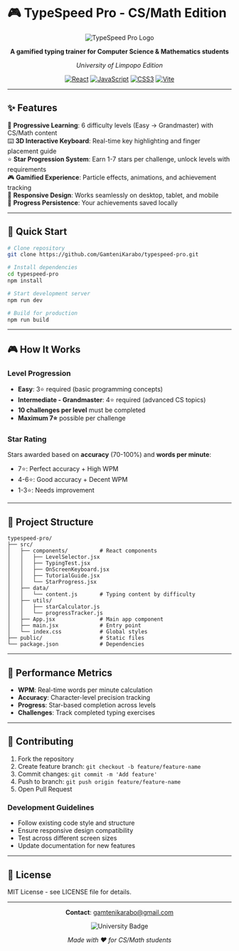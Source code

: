 # 🎮 TypeSpeed Pro - CS/Math Edition

<div align="center">

![TypeSpeed Pro Logo](https://img.shields.io/badge/TypeSpeed-Pro-8B5CF6?style=for-the-badge&logo=keyboard&logoColor=white)

**A gamified typing trainer for Computer Science & Mathematics students**

*University of Limpopo Edition*

[![React](https://img.shields.io/badge/React-18.3.1-61DAFB?style=flat-square&logo=react)](https://reactjs.org/)
[![JavaScript](https://img.shields.io/badge/JavaScript-ES6+-F7DF1E?style=flat-square&logo=javascript&logoColor=black)](https://developer.mozilla.org/en-US/docs/Web/JavaScript)
[![CSS3](https://img.shields.io/badge/CSS3-Animations-1572B6?style=flat-square&logo=css3)](https://developer.mozilla.org/en-US/docs/Web/CSS)
[![Vite](https://img.shields.io/badge/Vite-5.4.2-646CFF?style=flat-square&logo=vite)](https://vitejs.dev/)

</div>

---

## ✨ Features

🎯 **Progressive Learning**: 6 difficulty levels (Easy → Grandmaster) with CS/Math content  
⌨️ **3D Interactive Keyboard**: Real-time key highlighting and finger placement guide  
⭐ **Star Progression System**: Earn 1-7 stars per challenge, unlock levels with requirements  
🎮 **Gamified Experience**: Particle effects, animations, and achievement tracking  
📱 **Responsive Design**: Works seamlessly on desktop, tablet, and mobile  
💾 **Progress Persistence**: Your achievements saved locally  

---

## 🚀 Quick Start

```bash
# Clone repository
git clone https://github.com/GamteniKarabo/typespeed-pro.git

# Install dependencies
cd typespeed-pro
npm install

# Start development server
npm run dev

# Build for production
npm run build
```

---

## 🎮 How It Works

### Level Progression
- **Easy**: 3⭐ required (basic programming concepts)
- **Intermediate - Grandmaster**: 4⭐ required (advanced CS topics)
- **10 challenges per level** must be completed
- **Maximum 7⭐** possible per challenge

### Star Rating
Stars awarded based on **accuracy** (70-100%) and **words per minute**:
- 7⭐: Perfect accuracy + High WPM
- 4-6⭐: Good accuracy + Decent WPM  
- 1-3⭐: Needs improvement

---

## 📁 Project Structure

```
typespeed-pro/
├── src/
│   ├── components/          # React components
│   │   ├── LevelSelector.jsx
│   │   ├── TypingTest.jsx
│   │   ├── OnScreenKeyboard.jsx
│   │   ├── TutorialGuide.jsx
│   │   └── StarProgress.jsx
│   ├── data/
│   │   └── content.js       # Typing content by difficulty
│   ├── utils/
│   │   ├── starCalculator.js
│   │   └── progressTracker.js
│   ├── App.jsx              # Main app component
│   ├── main.jsx             # Entry point
│   └── index.css            # Global styles
├── public/                  # Static files
└── package.json             # Dependencies
```

---

## 🎯 Performance Metrics

- **WPM**: Real-time words per minute calculation
- **Accuracy**: Character-level precision tracking  
- **Progress**: Star-based completion across levels
- **Challenges**: Track completed typing exercises

---

## 🤝 Contributing

1. Fork the repository
2. Create feature branch: `git checkout -b feature/feature-name`
3. Commit changes: `git commit -m 'Add feature'`
4. Push to branch: `git push origin feature/feature-name`
5. Open Pull Request

### Development Guidelines
- Follow existing code style and structure
- Ensure responsive design compatibility
- Test across different screen sizes
- Update documentation for new features

---

## 📄 License

MIT License - see LICENSE file for details.

---

<div align="center">

**Contact**: gamtenikarabo@gmail.com

![University Badge](https://img.shields.io/badge/University-of%20Limpopo-green?style=for-the-badge)

*Made with ❤️ for CS/Math students*

</div>
